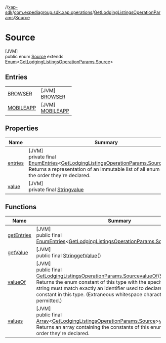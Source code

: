 //[xap-sdk](../../../../index.md)/[com.expediagroup.sdk.xap.operations](../../index.md)/[GetLodgingListingsOperationParams](../index.md)/[Source](index.md)

# Source

[JVM]\
public enum [Source](index.md) extends [Enum](https://docs.oracle.com/javase/8/docs/api/java/lang/Enum.html)&lt;[GetLodgingListingsOperationParams.Source](index.md)&gt;

## Entries

| | |
|---|---|
| [BROWSER](-b-r-o-w-s-e-r/index.md) | [JVM]<br>[BROWSER](-b-r-o-w-s-e-r/index.md) |
| [MOBILEAPP](-m-o-b-i-l-e-a-p-p/index.md) | [JVM]<br>[MOBILEAPP](-m-o-b-i-l-e-a-p-p/index.md) |

## Properties

| Name | Summary |
|---|---|
| [entries](index.md#2055364473%2FProperties%2F699445674) | [JVM]<br>private final [EnumEntries](https://kotlinlang.org/api/latest/jvm/stdlib/kotlin.enums/-enum-entries/index.html)&lt;[GetLodgingListingsOperationParams.Source](index.md)&gt;[entries](index.md#2055364473%2FProperties%2F699445674)<br>Returns a representation of an immutable list of all enum entries, in the order they're declared. |
| [value](index.md#1289946296%2FProperties%2F699445674) | [JVM]<br>private final [String](https://docs.oracle.com/javase/8/docs/api/java/lang/String.html)[value](index.md#1289946296%2FProperties%2F699445674) |

## Functions

| Name | Summary |
|---|---|
| [getEntries](get-entries.md) | [JVM]<br>public final [EnumEntries](https://kotlinlang.org/api/latest/jvm/stdlib/kotlin.enums/-enum-entries/index.html)&lt;[GetLodgingListingsOperationParams.Source](index.md)&gt;[getEntries](get-entries.md)() |
| [getValue](get-value.md) | [JVM]<br>public final [String](https://docs.oracle.com/javase/8/docs/api/java/lang/String.html)[getValue](get-value.md)() |
| [valueOf](value-of.md) | [JVM]<br>public final [GetLodgingListingsOperationParams.Source](index.md)[valueOf](value-of.md)([String](https://docs.oracle.com/javase/8/docs/api/java/lang/String.html)value)<br>Returns the enum constant of this type with the specified name. The string must match exactly an identifier used to declare an enum constant in this type. (Extraneous whitespace characters are not permitted.) |
| [values](values.md) | [JVM]<br>public final [Array](https://kotlinlang.org/api/latest/jvm/stdlib/kotlin/-array/index.html)&lt;[GetLodgingListingsOperationParams.Source](index.md)&gt;[values](values.md)()<br>Returns an array containing the constants of this enum type, in the order they're declared. |
